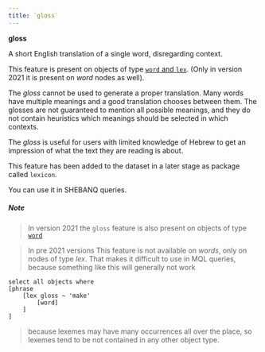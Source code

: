 ```yaml
---
title: `gloss`
---
```


**gloss**

A short English translation of a single word, disregarding context.

This feature is present on objects of type
[`word` and `lex`](otype.md).
(Only in version 2021 it is present on *word* nodes as well).

The *gloss* cannot be used to generate a proper translation.
Many words have multiple meanings and a good translation chooses between them.
The glosses are not guaranteed to mention all possible meanings, and they 
do not contain heuristics which meanings should be selected in which contexts.

The *gloss* is useful for users with limited knowledge of Hebrew to get an impression
of what the text they are reading is about.

This feature has been added to the dataset in a later stage as package called `lexicon`.

You can use it in SHEBANQ queries.

##### Note
> In version 2021 the `gloss` feature is also present on objects of type
[`word`](otype.md)

> In pre 2021 versions This feature is not available on *words*, only on nodes of type *lex*.
That makes it difficult to use in MQL queries, because something like this will generally not work

```
select all objects where
[phrase
    [lex gloss ~ 'make'
        [word]
    ]
]
```

> because lexemes may have many occurrences all over the place,
so lexemes tend to be not contained in any other object type.
